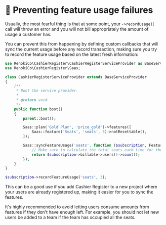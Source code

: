 # 🎯 Preventing feature usage failures

Usually, the most fearful thing is that at some point, your `->recordUsage()` call will throw an error and you will not bill appropriately the amount of usage a customer has.

You can prevent this from happening by defining custom callbacks that will sync the current usage before any record transaction, making sure you try to record the feature usage based on the latest fresh information:

```php
use RenokiCo\CashierRegister\CashierRegisterServiceProvider as BaseServiceProvider;
use RenokiCo\CashierRegister\Saas;

class CashierRegisterServiceProvider extends BaseServiceProvider
{
    /**
     * Boot the service provider.
     *
     * @return void
     */
    public function boot()
    {
        parent::boot();

        Saas::plan('Gold Plan', 'price_gold')->features([
            Saas::feature('Seats', 'seats', 5)->notResettable(),
        ]);

        Saas::syncFeatureUsage('seats', function ($subscription, Feature $feature) {
            // Make sure to calculate the total seats each time for the given Team subscription.
            return $subscription->billable->users()->count();
        });
    }
}

$subscription->recordFeatureUsage('seats', 3);
```

This can be a good use if you add Cashier Register to a new project where your users are already registered up, making it easier for you to sync the features.

It's highly recommended to avoid letting users consume amounts from features if they don't have enough left. For example, you should not let new users be added to a team if the team has occupied all the seats.
